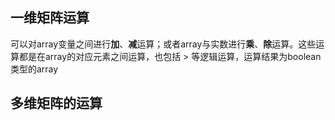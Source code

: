 ## 一维矩阵运算
可以对array变量之间进行**加**、**减**运算；或者array与实数进行**乘**、**除**运算。这些运算都是在array的对应元素之间运算，也包括 > 等逻辑运算，运算结果为boolean类型的array
## 多维矩阵的运算
